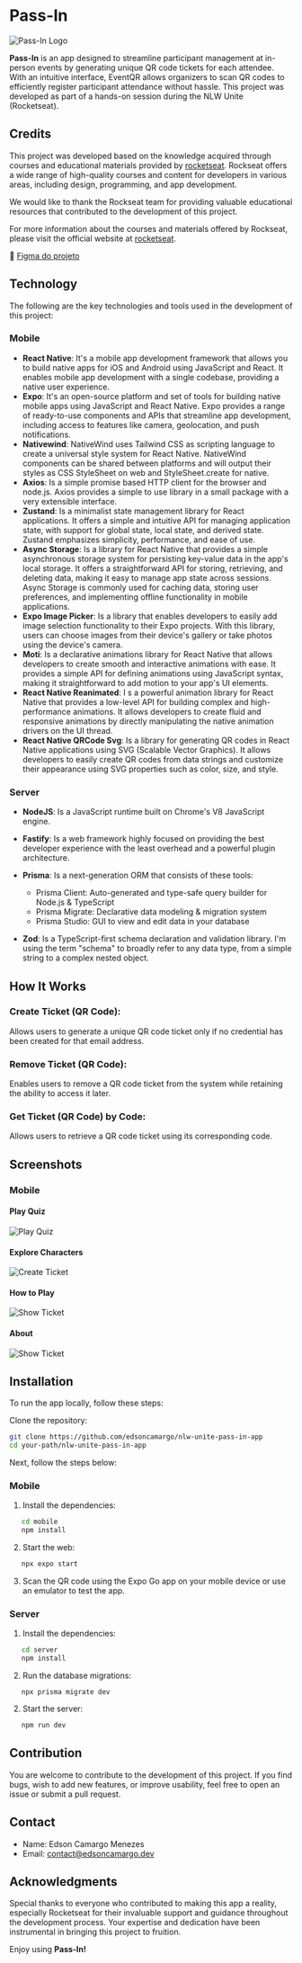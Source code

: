 # Pass-In

![Pass-In Logo](./mobile/assets/images/icon.png)

**Pass-In** is an app designed to streamline participant management at in-person events by generating unique QR code tickets for each attendee. With an intuitive interface, EventQR allows organizers to scan QR codes to efficiently register participant attendance without hassle. This project was developed as part of a hands-on session during the NLW Unite (Rocketseat).

## Credits

This project was developed based on the knowledge acquired through courses and educational materials provided by [rocketseat](https://www.rocketseat.com.br). Rockseat offers a wide range of high-quality courses and content for developers in various areas, including design, programming, and app development.

We would like to thank the Rockseat team for providing valuable educational resources that contributed to the development of this project.

For more information about the courses and materials offered by Rockseat, please visit the official website at [rocketseat](https://www.rocketseat.com.br).

🎨 [Figma do projeto](https://www.figma.com/community/file/1356738933008624188/pass-in)

## Technology

The following are the key technologies and tools used in the development of this project:

### Mobile

- **React Native**: It's a mobile app development framework that allows you to build native apps for iOS and Android using JavaScript and React. It enables mobile app development with a single codebase, providing a native user experience.
- **Expo**: It's an open-source platform and set of tools for building native mobile apps using JavaScript and React Native. Expo provides a range of ready-to-use components and APIs that streamline app development, including access to features like camera, geolocation, and push notifications.
- **Nativewind**: NativeWind uses Tailwind CSS as scripting language to create a universal style system for React Native. NativeWind components can be shared between platforms and will output their styles as CSS StyleSheet on web and StyleSheet.create for native.
- **Axios**: Is a simple promise based HTTP client for the browser and node.js. Axios provides a simple to use library in a small package with a very extensible interface.
- **Zustand**: Is a minimalist state management library for React applications. It offers a simple and intuitive API for managing application state, with support for global state, local state, and derived state. Zustand emphasizes simplicity, performance, and ease of use.
- **Async Storage**: Is a library for React Native that provides a simple asynchronous storage system for persisting key-value data in the app's local storage. It offers a straightforward API for storing, retrieving, and deleting data, making it easy to manage app state across sessions. Async Storage is commonly used for caching data, storing user preferences, and implementing offline functionality in mobile applications.
- **Expo Image Picker**: Is a library that enables developers to easily add image selection functionality to their Expo projects. With this library, users can choose images from their device's gallery or take photos using the device's camera.
- **Moti**: Is a declarative animations library for React Native that allows developers to create smooth and interactive animations with ease. It provides a simple API for defining animations using JavaScript syntax, making it straightforward to add motion to your app's UI elements.
- **React Native Reanimated**: I s a powerful animation library for React Native that provides a low-level API for building complex and high-performance animations. It allows developers to create fluid and responsive animations by directly manipulating the native animation drivers on the UI thread.
- **React Native QRCode Svg**: Is a library for generating QR codes in React Native applications using SVG (Scalable Vector Graphics). It allows developers to easily create QR codes from data strings and customize their appearance using SVG properties such as color, size, and style.

### Server

- **NodeJS**: Is a JavaScript runtime built on Chrome's V8 JavaScript engine.
- **Fastify**: Is a web framework highly focused on providing the best developer experience with the least overhead and a powerful plugin architecture.
- **Prisma**: Is a next-generation ORM that consists of these tools:

  - Prisma Client: Auto-generated and type-safe query builder for Node.js & TypeScript
  - Prisma Migrate: Declarative data modeling & migration system
  - Prisma Studio: GUI to view and edit data in your database

- **Zod**: Is a TypeScript-first schema declaration and validation library. I'm using the term "schema" to broadly refer to any data type, from a simple string to a complex nested object.

## How It Works

### Create Ticket (QR Code):

Allows users to generate a unique QR code ticket only if no credential has been created for that email address.

### Remove Ticket (QR Code):

Enables users to remove a QR code ticket from the system while retaining the ability to access it later.

### Get Ticket (QR Code) by Code:

Allows users to retrieve a QR code ticket using its corresponding code.

## Screenshots

### Mobile

#### Play Quiz

![Play Quiz ](./mobile/assets/gifs/1.gif)

#### Explore Characters

![Create Ticket](./mobile/assets/gifs/2.gif)

#### How to Play

![Show Ticket](./mobile/assets/gifs/3.gif)

#### About

![Show Ticket](./mobile/assets/gifs/4.gif)

## Installation

To run the app locally, follow these steps:

Clone the repository:

```bash
git clone https://github.com/edsoncamargo/nlw-unite-pass-in-app
cd your-path/nlw-unite-pass-in-app
```

Next, follow the steps below:

### Mobile

1. Install the dependencies:

```bash
   cd mobile
   npm install
```

2. Start the web:

```bash
   npx expo start
```

3. Scan the QR code using the Expo Go app on your mobile device or use an emulator to test the app.

### Server

1. Install the dependencies:

```bash
   cd server
   npm install
```

2. Run the database migrations:

```
   npx prisma migrate dev
```

2. Start the server:

```bash
   npm run dev
```

## Contribution

You are welcome to contribute to the development of this project. If you find bugs, wish to add new features, or improve usability, feel free to open an issue or submit a pull request.

## Contact

- Name: Edson Camargo Menezes
- Email: contact@edsoncamargo.dev

## Acknowledgments

Special thanks to everyone who contributed to making this app a reality, especially Rocketseat for their invaluable support and guidance throughout the development process. Your expertise and dedication have been instrumental in bringing this project to fruition.

Enjoy using **Pass-In!**
